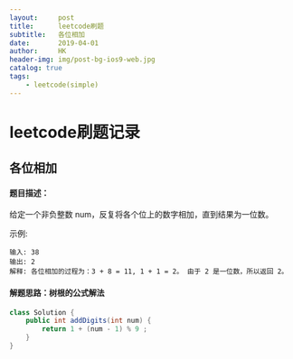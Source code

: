 ```yaml
---
layout:     post
title:      leetcode刷题
subtitle:   各位相加
date:       2019-04-01
author:     HK
header-img: img/post-bg-ios9-web.jpg
catalog: true
tags:
    - leetcode(simple)
---
```

# leetcode刷题记录
## 各位相加

#### 题目描述：
给定一个非负整数 num，反复将各个位上的数字相加，直到结果为一位数。

示例:

    输入: 38
    输出: 2 
    解释: 各位相加的过程为：3 + 8 = 11, 1 + 1 = 2。 由于 2 是一位数，所以返回 2。
#### 解题思路：树根的公式解法
```java
class Solution {
    public int addDigits(int num) {
        return 1 + (num - 1) % 9 ;
    }
}
```
